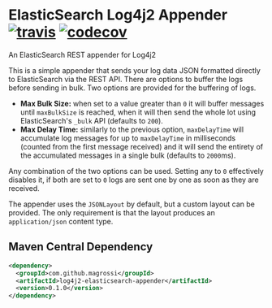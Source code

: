 # ElasticSearch Log4j2 Appender [![travis](https://travis-ci.org/magrossi/es-log4j2-appender.svg?branch=master)](https://travis-ci.org/magrossi/es-log4j2-appender) [![codecov](https://codecov.io/gh/magrossi/es-log4j2-appender/branch/master/graph/badge.svg)](https://codecov.io/gh/magrossi/es-log4j2-appender)
An ElasticSearch REST appender for Log4j2

This is a simple appender that sends your log data JSON formatted directly to ElasticSearch via the REST API. There are options to buffer the logs before sending in bulk. Two options are provided for the buffering of logs.
- **Max Bulk Size:** when set to a value greater than `0` it will buffer messages until `maxBulkSize` is reached, when it will then send the whole lot using ElasticSearch's `_bulk` API (defaults to `200`).
- **Max Delay Time:** similarly to the previous option, `maxDelayTime` will accumulate log messages for up to `maxDelayTime` in milliseconds (counted from the first message received) and it will send the entirety of the accumulated messages in a single bulk (defaults to `2000`ms).

Any combination of the two options can be used. Setting any to `0` effectively disables it, if both are set to `0` logs are sent one by one as soon as they are received.

The appender uses the `JSONLayout` by default, but a custom layout can be provided. The only requirement is that the layout produces an `application/json` content type.

## Maven Central Dependency
```xml
<dependency>
  <groupId>com.github.magrossi</groupId>
  <artifactId>log4j2-elasticsearch-appender</artifactId>
  <version>0.1.0</version>
</dependency>
```
